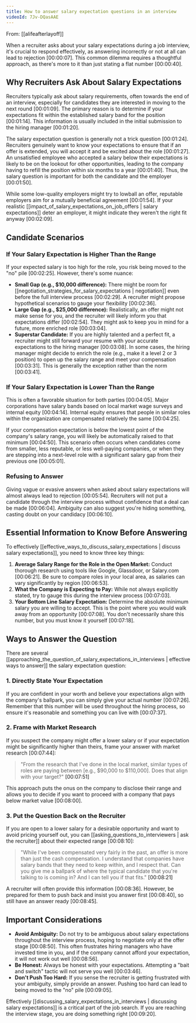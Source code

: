 ```yaml
---
title: How to answer salary expectation questions in an interview
videoId: 7Jv-DQasAAE
---
```


From: [[alifeafterlayoff]] <br/> 

When a recruiter asks about your salary expectations during a job interview, it's crucial to respond effectively, as answering incorrectly or not at all can lead to rejection <a class="yt-timestamp" data-t="00:00:07">[00:00:07]</a>. This common dilemma requires a thoughtful approach, as there's more to it than just stating a flat number <a class="yt-timestamp" data-t="00:00:40">[00:00:40]</a>.

## Why Recruiters Ask About Salary Expectations

Recruiters typically ask about salary requirements, often towards the end of an interview, especially for candidates they are interested in moving to the next round <a class="yt-timestamp" data-t="00:01:09">[00:01:09]</a>. The primary reason is to determine if your expectations fit within the established salary band for the position <a class="yt-timestamp" data-t="00:01:14">[00:01:14]</a>. This information is usually included in the initial submission to the hiring manager <a class="yt-timestamp" data-t="00:01:20">[00:01:20]</a>.

The salary expectation question is generally not a trick question <a class="yt-timestamp" data-t="00:01:24">[00:01:24]</a>. Recruiters genuinely want to know your expectations to ensure that if an offer is extended, you will accept it and be excited about the role <a class="yt-timestamp" data-t="00:01:27">[00:01:27]</a>. An unsatisfied employee who accepted a salary below their expectations is likely to be on the lookout for other opportunities, leading to the company having to refill the position within six months to a year <a class="yt-timestamp" data-t="00:01:40">[00:01:40]</a>. Thus, the salary question is important for both the candidate and the employer <a class="yt-timestamp" data-t="00:01:50">[00:01:50]</a>.

While some low-quality employers might try to lowball an offer, reputable employers aim for a mutually beneficial agreement <a class="yt-timestamp" data-t="00:01:54">[00:01:54]</a>. If your realistic [[impact_of_salary_expectations_on_job_offers | salary expectations]] deter an employer, it might indicate they weren't the right fit anyway <a class="yt-timestamp" data-t="00:02:09">[00:02:09]</a>.

## Candidate Scenarios

### If Your Salary Expectation is Higher Than the Range

If your expected salary is too high for the role, you risk being moved to the "no" pile <a class="yt-timestamp" data-t="00:02:25">[00:02:25]</a>. However, there's some nuance:

*   **Small Gap (e.g., $10,000 difference):** There might be room for [[negotiation_strategies_for_salary_expectations | negotiation]] even before the full interview process <a class="yt-timestamp" data-t="00:02:29">[00:02:29]</a>. A recruiter might propose hypothetical scenarios to gauge your flexibility <a class="yt-timestamp" data-t="00:02:36">[00:02:36]</a>.
*   **Large Gap (e.g., $25,000 difference):** Realistically, an offer might not make sense for you, and the recruiter will likely inform you that expectations differ <a class="yt-timestamp" data-t="00:02:54">[00:02:54]</a>. They might ask to keep you in mind for a future, more enriched role <a class="yt-timestamp" data-t="00:03:04">[00:03:04]</a>.
*   **Superstar Candidate:** If you are highly talented and a perfect fit, a recruiter might still forward your resume with your accurate expectations to the hiring manager <a class="yt-timestamp" data-t="00:03:08">[00:03:08]</a>. In some cases, the hiring manager might decide to enrich the role (e.g., make it a level 2 or 3 position) to open up the salary range and meet your compensation <a class="yt-timestamp" data-t="00:03:31">[00:03:31]</a>. This is generally the exception rather than the norm <a class="yt-timestamp" data-t="00:03:41">[00:03:41]</a>.

### If Your Salary Expectation is Lower Than the Range

This is often a favorable situation for both parties <a class="yt-timestamp" data-t="00:04:05">[00:04:05]</a>. Major corporations have salary bands based on local market wage surveys and internal equity <a class="yt-timestamp" data-t="00:04:14">[00:04:14]</a>. Internal equity ensures that people in similar roles within the organization are compensated relatively the same <a class="yt-timestamp" data-t="00:04:25">[00:04:25]</a>.

If your compensation expectation is below the lowest point of the company's salary range, you will likely be automatically raised to that minimum <a class="yt-timestamp" data-t="00:04:50">[00:04:50]</a>. This scenario often occurs when candidates come from smaller, less reputable, or less well-paying companies, or when they are stepping into a next-level role with a significant salary gap from their previous one <a class="yt-timestamp" data-t="00:04:59">[00:05:01]</a>.

### Refusing to Answer

Giving vague or evasive answers when asked about salary expectations will almost always lead to rejection <a class="yt-timestamp" data-t="00:05:54">[00:05:54]</a>. Recruiters will not put a candidate through the interview process without confidence that a deal can be made <a class="yt-timestamp" data-t="00:06:04">[00:06:04]</a>. Ambiguity can also suggest you're hiding something, casting doubt on your candidacy <a class="yt-timestamp" data-t="00:06:10">[00:06:10]</a>.

## Essential Information to Know Before Answering

To effectively [[effective_ways_to_discuss_salary_expectations | discuss salary expectations]], you need to know three key things:

1.  **Average Salary Range for the Role in the Open Market:** Conduct thorough research using tools like Google, Glassdoor, or Salary.com <a class="yt-timestamp" data-t="00:06:21">[00:06:21]</a>. Be sure to compare roles in your local area, as salaries can vary significantly by region <a class="yt-timestamp" data-t="00:06:53">[00:06:53]</a>.
2.  **What the Company is Expecting to Pay:** While not always explicitly stated, try to gauge this during the interview process <a class="yt-timestamp" data-t="00:07:03">[00:07:03]</a>.
3.  **Your Bottom Line Salary Expectation:** Determine the absolute minimum salary you are willing to accept. This is the point where you would walk away from an opportunity <a class="yt-timestamp" data-t="00:07:08">[00:07:08]</a>. You don't necessarily share this number, but you must know it yourself <a class="yt-timestamp" data-t="00:07:18">[00:07:18]</a>.

## Ways to Answer the Question

There are several [[approaching_the_question_of_salary_expectations_in_interviews | effective ways to answer]] the salary expectation question:

### 1. Directly State Your Expectation

If you are confident in your worth and believe your expectations align with the company's ballpark, you can simply give your actual number <a class="yt-timestamp" data-t="00:07:26">[00:07:26]</a>. Remember that this number will be used throughout the hiring process, so ensure it's reasonable and something you can live with <a class="yt-timestamp" data-t="00:07:37">[00:07:37]</a>.

### 2. Frame with Market Research

If you suspect the company might offer a lower salary or if your expectation might be significantly higher than theirs, frame your answer with market research <a class="yt-timestamp" data-t="00:07:44">[00:07:44]</a>:

> "From the research that I've done in the local market, similar types of roles are paying between \[e.g., $90,000 to $110,000]. Does that align with your target?" <a class="yt-timestamp" data-t="00:07:51">[00:07:51]</a>

This approach puts the onus on the company to disclose their range and allows you to decide if you want to proceed with a company that pays below market value <a class="yt-timestamp" data-t="00:08:00">[00:08:00]</a>.

### 3. Put the Question Back on the Recruiter

If you are open to a lower salary for a desirable opportunity and want to avoid pricing yourself out, you can [[asking_questions_to_interviewers | ask the recruiter]] about their expected range <a class="yt-timestamp" data-t="00:08:10">[00:08:10]</a>:

> "While I've been compensated very fairly in the past, an offer is more than just the cash compensation. I understand that companies have salary bands that they need to keep within, and I respect that. Can you give me a ballpark of where the typical candidate that you're talking to is coming in? And I can tell you if that fits." <a class="yt-timestamp" data-t="00:08:21">[00:08:21]</a>

A recruiter will often provide this information <a class="yt-timestamp" data-t="00:08:36">[00:08:36]</a>. However, be prepared for them to push back and insist you answer first <a class="yt-timestamp" data-t="00:08:40">[00:08:40]</a>, so still have an answer ready <a class="yt-timestamp" data-t="00:08:45">[00:08:45]</a>.

## Important Considerations

*   **Avoid Ambiguity:** Do not try to be ambiguous about salary expectations throughout the interview process, hoping to negotiate only at the offer stage <a class="yt-timestamp" data-t="00:08:50">[00:08:50]</a>. This often frustrates hiring managers who have invested time in you, and if the company cannot afford your expectation, it will not work out well <a class="yt-timestamp" data-t="00:08:56">[00:08:56]</a>.
*   **Be Honest:** Always be honest with your expectations. Attempting a "bait and switch" tactic will not serve you well <a class="yt-timestamp" data-t="00:03:46">[00:03:46]</a>.
*   **Don't Push Too Hard:** If you sense the recruiter is getting frustrated with your ambiguity, simply provide an answer. Pushing too hard can lead to being moved to the "no" pile <a class="yt-timestamp" data-t="00:09:05">[00:09:05]</a>.

Effectively [[discussing_salary_expectations_in_interviews | discussing salary expectations]] is a critical part of the job search. If you are reaching the interview stage, you are doing something right <a class="yt-timestamp" data-t="00:09:20">[00:09:20]</a>.
